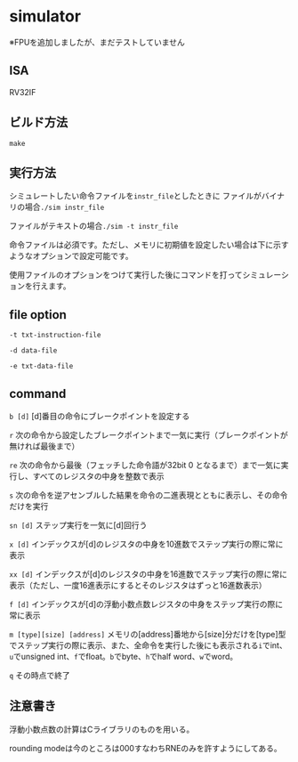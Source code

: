 # simulator

※FPUを追加しましたが、まだテストしていません

## ISA

RV32IF

## ビルド方法

`make`

## 実行方法

シミュレートしたい命令ファイルを`instr_file`としたときに
ファイルがバイナリの場合`./sim instr_file`

ファイルがテキストの場合`./sim -t instr_file`

命令ファイルは必須です。ただし、メモリに初期値を設定したい場合は下に示すようなオプションで設定可能です。
  
使用ファイルのオプションをつけて実行した後にコマンドを打ってシミュレーションを行えます。  
  
## file option

`-t txt-instruction-file`

`-d data-file`

`-e txt-data-file`

## command

`b [d]` [d]番目の命令にブレークポイントを設定する

`r` 次の命令から設定したブレークポイントまで一気に実行（ブレークポイントが無ければ最後まで）

`re` 次の命令から最後（フェッチした命令語が32bit 0 となるまで）まで一気に実行し、すべてのレジスタの中身を整数で表示

`s` 次の命令を逆アセンブルした結果を命令の二進表現とともに表示し、その命令だけを実行

`sn [d]` ステップ実行を一気に[d]回行う

`x [d]` インデックスが[d]のレジスタの中身を10進数でステップ実行の際に常に表示

`xx [d]` インデックスが[d]のレジスタの中身を16進数でステップ実行の際に常に表示（ただし、一度16進表示にするとそのレジスタはずっと16進数表示）

`f [d]` インデックスが[d]の浮動小数点数レジスタの中身をステップ実行の際に常に表示

`m [type][size] [address]` メモリの[address]番地から[size]分だけを[type]型でステップ実行の際に表示、また、全命令を実行した後にも表示される`i`でint、`u`でunsigned int、`f`でfloat。`b`でbyte、`h`でhalf word、`w`でword。

`q` その時点で終了

## 注意書き

浮動小数点数の計算はCライブラリのものを用いる。

rounding modeは今のところは000すなわちRNEのみを許すようにしてある。
